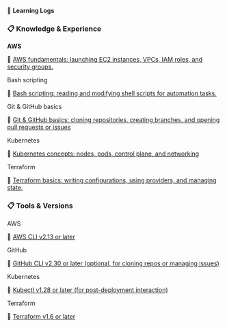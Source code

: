 📖 **Learning Logs**

### 📋 Knowledge & Experience

**AWS**

🔗 [AWS fundamentals: launching EC2 instances, VPCs, IAM roles, and security groups.](https://aws.amazon.com/training/learn-about/cloud-practitioner)


Bash scripting

🔗 [Bash scripting: reading and modifying shell scripts for automation tasks.](https://tldp.org/LDP/Bash-Beginners-Guide/html/?spm=a2ty_o01.29997173.0.0.3cc2c92115XL0c)


Git & GitHub basics

🔗 [Git & GitHub basics: cloning repositories, creating branches, and opening pull requests or issues](https://skills.github.com/?spm=a2ty_o01.29997173.0.0.3cc2c92115XL0c)


Kubernetes

🔗 [Kubernetes concepts: nodes, pods, control plane, and networking](https://kubernetes.io/docs/tutorials/kubernetes-basics)


Terraform

🔗 [Terraform basics: writing configurations, using providers, and managing state.](https://developer.hashicorp.com/terraform/tutorials)


### 📋 Tools & Versions

AWS

🔗 [AWS CLI v2.13 or later](https://docs.aws.amazon.com/cli/latest/userguide/cli-chap-configure.html)


GitHub

🔗 [GitHub CLI v2.30 or later (optional, for cloning repos or managing issues)](https://cli.github.com)

Kubernetes

🔗 [Kubectl v1.28 or later (for post-deployment interaction)](https://kubernetes.io/docs/tasks/tools)

Terraform

🔗 [Terraform v1.6 or later](https://developer.hashicorp.com/terraform/tutorials/aws-get-started/install-cli)


